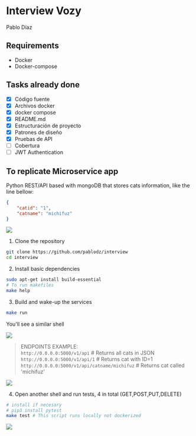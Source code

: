 # Interview Vozy

Pablo Díaz

## Requirements

- Docker
- Docker-compose

## Tasks already done

- [x] Código fuente
- [x] Archivos docker
- [x] docker compose
- [x] README.md
- [x] Estructuración de proyecto
- [x] Patrones de diseño
- [x] Pruebas de API
- [ ] Cobertura
- [ ] JWT Authentication

## To replicate Microservice app

Python REST/API based with mongoDB that stores cats information, like the line bellow:

```json
{
    "catid": "1",
    "catname": "michifuz"
}
```

![](https://imgur.com/c821a4A.png)


1. Clone the repository

```bash
git clone https://github.com/pablodz/interview
cd interview
```

2. Install basic dependencies
```bash
sudo apt-get install build-essential
# To run makefiles
make help
```

3. Build and wake-up the services

```bash
make run
```

You'll see a similar shell

![](https://imgur.com/ryrUhPN.png)

> ENDPOINTS EXAMPLE: <br>
> `http://0.0.0.0:5000/v1/api` # Returns all cats in JSON <br>
> `http://0.0.0.0:5000/v1/api/1` # Returns cat with ID=1 <br>
> `http://0.0.0.0:5000/v1/api/catname/michifuz` # Returns cat called 'michifuz'

![](https://imgur.com/fuHFdN8.png)

4. Open another shell and run tests, 4 in total (GET,POST,PUT,DELETE)

```bash
# install if necesary
# pip3 install pytest
make test # This script runs locally not dockerized
```

![](https://imgur.com/gt39l8d.png)
